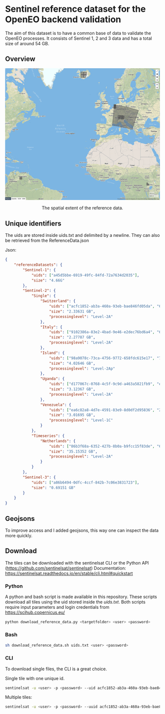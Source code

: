 # Sentinel reference dataset for the OpenEO backend validation

The aim of this dataset is to have a common base of data to validate the OpenEO processes. It consists of Sentinel 1, 2 and 3 data and has a total size of around 54 GB.

## Overview

![Overview](Overview.png)
<p style="text-align: center;">The spatial extent of the reference data.</p>

## Unique identifiers

The uids are stored inside uids.txt and delimited by a newline. They can also be retrieved from the ReferenceData.json

Json:
```json
{
    "referenceDatasets": {
        "Sentinel-1": {
            "uids": ["a45d5bbe-6919-49fc-84fd-72a7634d2035"],
            "size": "4.66G"
        },
        "Sentinel-2": {
            "Single": {
                "Switzerland": {
                    "uids": ["acfc1852-ab3a-460a-93eb-bae846fd05da", "62096380-ea68-42f1-b02d-fa34b611b754", "88605485-103e-4b7f-b1a4-871654c7f230", "49066a33-6a09-4df5-828b-9f3aebda4311"],
                    "size": "2.33631 GB",
                    "processinglevel": "Level-2A"
                },
                "Italy": {
                    "uids": ["9102386a-83e2-4bad-9e46-e2dec76bd6a4", "650c2e15-532c-482a-a652-34ecc83c713e", "bbee7dab-ddb8-4921-87e1-7bcacec50971"],
                    "size": "2.27787 GB",
                    "processinglevel": "Level-2A"
                },
                "Island": {
                    "uids": ["98a9078c-73ca-4756-9772-658fdc615e17", "7803fe25-4aa9-469b-aa61-362f7d595716", "119fa1d8-b16f-435c-9e67-0fd863999e4e", "dbdbb712-58ee-4870-ad96-66ec8afe257a"],
                    "size": "4.02646 GB",
                    "processinglevel": "Level-2Ap"
                },
                "Uganda": {
                    "uids": ["d177067c-0768-4c5f-9c9d-a463a5821fb9", "eeac9b7b-814c-4a90-b486-d94180494d2f", "782f5fbc-29ae-46c2-bd39-c9971ddbb241"],
                    "size": "3.12367 GB",
                    "processinglevel": "Level-2A"
                },
                "Venezuela": {
                    "uids": ["ea6c82a8-4d7e-4591-83e9-8d0df2d95836", "29db6674-3f20-4c8f-a812-9b27fab32d6c", "1d40958a-4f13-41ec-8643-e9758a21a2ff", "bea90e72-a69f-458f-9e3b-1e3e5dbfd144"],
                    "size": "3.01695 GB",
                    "processinglevel": "Level-1C"
                }
            },
            "Timeseries": {
                "Netherlands": {
                    "uids": ["86b3f68a-6352-427b-8b0a-b9fcc15f83de", "687c314d-e9e4-4f03-a523-5d1bb47d71f6", "7f66c53e-09c8-4e53-9b94-92dab1daa3cc", "edd49211-af4c-44fd-af8d-992eedacd166", "c0dd1313-dbbc-4887-9a7b-3cee9e803ab1", "11bb5236-f8ee-498e-b647-574455d00f09", "c0ebdc4f-a663-490c-8560-29363bb0499d", "c5722a25-e7c7-47e9-804c-cb7cc139aa88", "7d4644df-687c-45b9-9c21-288d9b46d1ed", "c0357c6d-3910-423a-883e-755e6ffba398", "3e8bbcd8-af88-467b-9172-888057959567", "c0ca6cbb-6748-4fbb-9ab3-0b156caf1983", "d40f811a-e1a1-4967-a490-ab675e65f19e", "4bb51557-3450-43bd-8601-fb80ccf2064c", "099126c8-fada-44e8-9f72-2d13841645bc", "4bc16fb9-4204-495f-bcd5-84a6d4bba819", "2a5051f2-aa40-4e4d-b096-e39d5ce5ba3a", "d37d8249-60b3-490c-974e-bd2b0f615393", "4e777a0c-69fd-4a0b-833e-5b679536b6eb", "f813f941-5e71-43ea-9074-fd26c99e580a", "6e9f4501-ff9f-43b4-bf38-50623f4166ab", "22306801-c9b5-4163-9c03-ab81e1f94478", "0fd9f6e8-0a7f-4a0d-bf71-94806ade35a9", "350b9656-05b0-4633-aeca-6723c9453a29", "3e4d1a09-9d91-4220-af04-2f83e65455be", "8633e2bd-aff9-480f-a93d-78c83c861395", "84a8fa8e-bbb8-4cfd-b8d8-d315de866012", "d91bf4ca-f416-4c62-a89a-34628132826d", "7b65afda-3dfd-4f90-beb4-e2749e3c9087", "89b94f10-b0ef-4b7b-87b8-944649b27ebc", "ea13b78d-ac33-4035-98eb-3fa41355590f", "1876e921-b852-4eae-9d8f-df29bcd2484d", "74c25daa-514d-46c7-8514-163a57e86419", "8253bbbf-e28f-416c-9dd6-9858c564f747", "b3dfab9d-759a-4707-916f-48c9e0045896", "1a95ed79-0d29-4384-bfe3-c95196bc0e1e", "b8275cd6-ffc9-4109-8f5e-f256c575ab57", "2e7d2a54-05d8-42d9-8868-ff2cee1d4bd9"],
                    "size": "35.15352 GB",
                    "processinglevel": "Level-2A"
                }
            }
        },
        "Sentinel-3": {
            "uids": ["a86b6494-0dfc-4ccf-842b-7c06e3831723"],
            "size": "0.69151 GB"
        }
    }
}
```

## Geojsons

To improve access and I added geojsons, this way one can inspect the data more quickly.

## Download

The tiles can be downloaded with the sentinelsat CLI or the Python API (https://github.com/sentinelsat/sentinelsat)
Documentation: <https://sentinelsat.readthedocs.io/en/stable/cli.html#quickstart>

### Python

A python and bash script is made available in this repository. These scripts download all tiles using the uid stored inside the *uids.txt*. Both scripts require input parameters and login credentials from https://scihub.copernicus.eu/

```python
python download_reference_data.py <targetfolder> <user> <password> 
```

### Bash 
```bash
sh download_reference_data.sh uids.txt <user> <password>
```

### CLI 
To download single files, the CLI is a great choice.

Single tile with one unique id. 
```bash
sentinelsat -u <user> -p <password> --uid acfc1852-ab3a-460a-93eb-bae846fd05da -d 
```

Multiple tiles:
```bash
sentinelsat -u <user> -p <password> --uuid acfc1852-ab3a-460a-93eb-bae846fd05da,62096380-ea68-42f1-b02d-fa34b611b754
```
